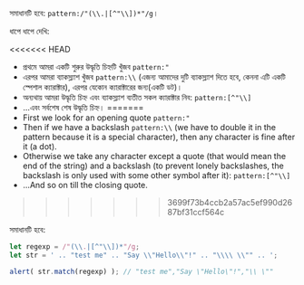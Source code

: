 সমাধানটি হবে: `pattern:/"(\\.|[^"\\])*"/g`।

ধাপে ধাপে দেখি:

<<<<<<< HEAD
- প্রথমে আমরা একটি শুরুর উদ্ধৃতি চিহ্নটি খুঁজব `pattern:"`
- এরপর আমরা ব্যাকস্ল্যাশ খুঁজব `pattern:\\` (এজন্য আমাদের দুটি ব্যাকস্ল্যাশ দিতে হবে, কেননা এটি একটি স্পেশাল ক্যারাক্টার), এরপর যেকোন ক্যারাক্টারের জন্য(একটি ডট)।
- অন্যথায় আমরা উদ্ধৃতি চিহ্ন এবং ব্যাকস্ল্যাশ ব্যতীত সকল ক্যারাক্টার নিব: `pattern:[^"\\]`
- ...এবং সর্বশেষ শেষ উদ্ধৃতি চিহ্ন।
=======
- First we look for an opening quote `pattern:"`
- Then if we have a backslash `pattern:\\` (we have to double it in the pattern because it is a special character), then any character is fine after it (a dot).
- Otherwise we take any character except a quote (that would mean the end of the string) and a backslash (to prevent lonely backslashes, the backslash is only used with some other symbol after it): `pattern:[^"\\]`
- ...And so on till the closing quote.
>>>>>>> 3699f73b4ccb2a57ac5ef990d2687bf31ccf564c

সমাধানটি হবে:

```js run
let regexp = /"(\\.|[^"\\])*"/g;
let str = ' .. "test me" .. "Say \\"Hello\\"!" .. "\\\\ \\"" .. ';

alert( str.match(regexp) ); // "test me","Say \"Hello\"!","\\ \""
```
